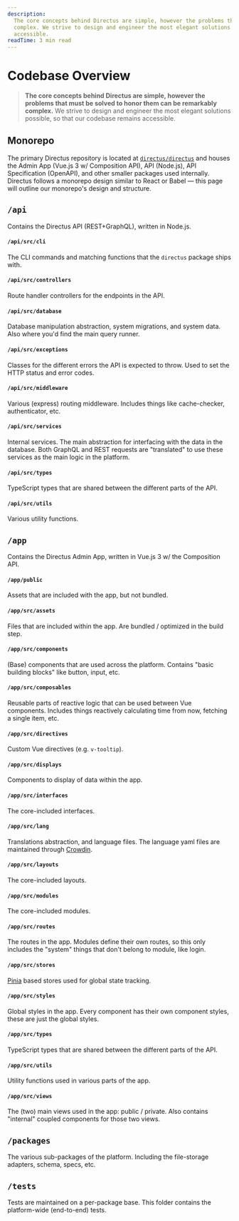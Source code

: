 ```yaml
---
description:
  The core concepts behind Directus are simple, however the problems that must be solved to honor them can be remarkably
  complex. We strive to design and engineer the most elegant solutions possible, so that our codebase remains
  accessible.
readTime: 3 min read
---
```


# Codebase Overview

> **The core concepts behind Directus are simple, however the problems that must be solved to honor them can be
> remarkably complex.** We strive to design and engineer the most elegant solutions possible, so that our codebase
> remains accessible.

## Monorepo

The primary Directus repository is located at [`directus/directus`](https://github.com/directus9/directus9) and houses the
Admin App (Vue.js 3 w/ Composition API), API (Node.js), API Specification (OpenAPI), and other smaller packages used
internally. Directus follows a monorepo design similar to React or Babel — this page will outline our monorepo's design
and structure.

## `/api`

Contains the Directus API (REST+GraphQL), written in Node.js.

#### `/api/src/cli`

The CLI commands and matching functions that the `directus` package ships with.

#### `/api/src/controllers`

Route handler controllers for the endpoints in the API.

#### `/api/src/database`

Database manipulation abstraction, system migrations, and system data. Also where you'd find the main query runner.

#### `/api/src/exceptions`

Classes for the different errors the API is expected to throw. Used to set the HTTP status and error codes.

#### `/api/src/middleware`

Various (express) routing middleware. Includes things like cache-checker, authenticator, etc.

#### `/api/src/services`

Internal services. The main abstraction for interfacing with the data in the database. Both GraphQL and REST requests
are "translated" to use these services as the main logic in the platform.

#### `/api/src/types`

TypeScript types that are shared between the different parts of the API.

#### `/api/src/utils`

Various utility functions.

## `/app`

Contains the Directus Admin App, written in Vue.js 3 w/ the Composition API.

#### `/app/public`

Assets that are included with the app, but not bundled.

#### `/app/src/assets`

Files that are included within the app. Are bundled / optimized in the build step.

#### `/app/src/components`

(Base) components that are used across the platform. Contains "basic building blocks" like button, input, etc.

#### `/app/src/composables`

Reusable parts of reactive logic that can be used between Vue components. Includes things reactively calculating time
from now, fetching a single item, etc.

#### `/app/src/directives`

Custom Vue directives (e.g. `v-tooltip`).

#### `/app/src/displays`

Components to display of data within the app.

#### `/app/src/interfaces`

The core-included interfaces.

#### `/app/src/lang`

Translations abstraction, and language files. The language yaml files are maintained through
[Crowdin](https://locales.directus.io).

#### `/app/src/layouts`

The core-included layouts.

#### `/app/src/modules`

The core-included modules.

#### `/app/src/routes`

The routes in the app. Modules define their own routes, so this only includes the "system" things that don't belong to
module, like login.

#### `/app/src/stores`

[Pinia](https://pinia.esm.dev) based stores used for global state tracking.

#### `/app/src/styles`

Global styles in the app. Every component has their own component styles, these are just the global styles.

#### `/app/src/types`

TypeScript types that are shared between the different parts of the API.

#### `/app/src/utils`

Utility functions used in various parts of the app.

#### `/app/src/views`

The (two) main views used in the app: public / private. Also contains "internal" coupled components for those two views.

## `/packages`

The various sub-packages of the platform. Including the file-storage adapters, schema, specs, etc.

## `/tests`

Tests are maintained on a per-package base. This folder contains the platform-wide (end-to-end) tests.
